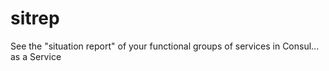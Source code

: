 # sitrep
See the "situation report" of your functional groups of services in Consul... as a Service
